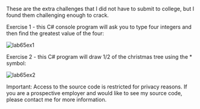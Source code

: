 These are the extra challenges that I did not have to submit to college, but I found them challenging enough to crack. 

Exercise 1 - this C# console program will ask you to type four integers and then find the greatest value of the four:

![lab65ex1](https://user-images.githubusercontent.com/14170402/39460898-4dde05ba-4cc4-11e8-8b9a-c19c176b1188.gif)

Exercise 2 - this C# program will draw 1/2 of the christmas tree using the * symbol:

![lab65ex2](https://user-images.githubusercontent.com/14170402/39460903-51815f64-4cc4-11e8-85c1-d3e01f640f8a.gif)

Important: Access to the source code is restricted for privacy reasons. If you are a prospective employer and would like to see my source code, please contact me for more information.
